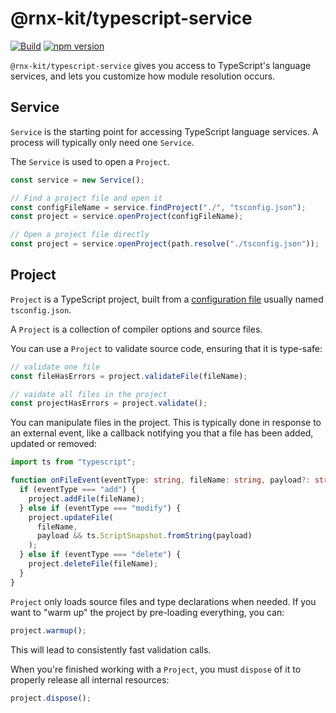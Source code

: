# @rnx-kit/typescript-service

[![Build](https://github.com/microsoft/rnx-kit/actions/workflows/build.yml/badge.svg)](https://github.com/microsoft/rnx-kit/actions/workflows/build.yml)
[![npm version](https://img.shields.io/npm/v/@rnx-kit/typescript-service)](https://www.npmjs.com/package/@rnx-kit/typescript-service)

`@rnx-kit/typescript-service` gives you access to TypeScript's language
services, and lets you customize how module resolution occurs.

## Service

`Service` is the starting point for accessing TypeScript language services. A
process will typically only need one `Service`.

The `Service` is used to open a `Project`.

```typescript
const service = new Service();

// Find a project file and open it
const configFileName = service.findProject("./", "tsconfig.json");
const project = service.openProject(configFileName);

// Open a project file directly
const project = service.openProject(path.resolve("./tsconfig.json"));
```

## Project

`Project` is a TypeScript project, built from a
[configuration file](https://www.typescriptlang.org/docs/handbook/tsconfig-json.html)
usually named `tsconfig.json`.

A `Project` is a collection of compiler options and source files.

You can use a `Project` to validate source code, ensuring that it is type-safe:

```typescript
// validate one file
const fileHasErrors = project.validateFile(fileName);

// vaidate all files in the project
const projectHasErrors = project.validate();
```

You can manipulate files in the project. This is typically done in response to
an external event, like a callback notifying you that a file has been added,
updated or removed:

```typescript
import ts from "typescript";

function onFileEvent(eventType: string, fileName: string, payload?: string) {
  if (eventType === "add") {
    project.addFile(fileName);
  } else if (eventType === "modify") {
    project.updateFile(
      fileName,
      payload && ts.ScriptSnapshot.fromString(payload)
    );
  } else if (eventType === "delete") {
    project.deleteFile(fileName);
  }
}
```

`Project` only loads source files and type declarations when needed. If you want
to "warm up" the project by pre-loading everything, you can:

```typescript
project.warmup();
```

This will lead to consistently fast validation calls.

When you're finished working with a `Project`, you must `dispose` of it to
properly release all internal resources:

```typescript
project.dispose();
```
